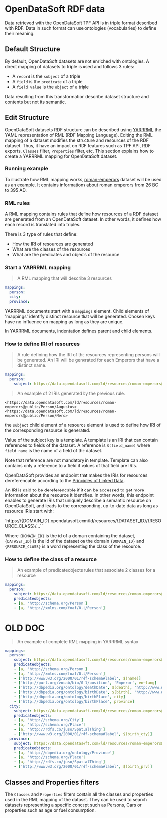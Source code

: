 # OpenDataSoft RDF data

Data retrieved with the OpenDataSoft TPF API is in triple format described with RDF.
Data in such format can use ontologies (vocabularies) to define their meaning.

## Default Structure

By default, OpenDataSoft datasets are not enriched with ontologies. A direct mapping
of datasets to triple is used and follows 3 rules:

* A `record` is the `subject` of a triple
* A `field` is the `predicate` of a triple
* A `field value` is the `object` of a triple

Data resulting from this transformation describe dataset structure and contents but not its semantic.

## Edit Structure

OpenDataSoft datasets RDF structure can be described using [YARRRML](http://rml.io/yarrrml/) the YAML representation of RML (RDF Mapping Language).
Editing the RML mapping of a dataset modifies the structure and resources of the RDF dataset. Thus, it have an impact on RDF features such as TPF API, RDF exports, `Classes` filter, `Properties` filter, etc.
This section explains how to create a YARRRML mapping for OpenDataSoft dataset.

### Running example

To illustrate how RML mapping works, [roman-emperors](https://data.opendatasoft.com/explore/dataset/roman-emperors%40public/table) dataset will be used as an example. It contains informations about roman emperors from 26 BC to 395 AD.

### RML rules

A RML mapping contains rules that define how resources of a RDF dataset are generated from an OpenDataSoft dataset.
In other words, it defines how each record is translated into triples.

There is 3 type of rules that define:
* How the IRI of resources are generated
* What are the classes of the resources
* What are the predicates and objects of the resource

### Start a YARRRML mapping

> A RML mapping that will describe 3 resources

```yaml
mappings:
  person:
  city:
  province:
```

YARRRML documents start with a `mappings` element.
Child elements of 'mappings' identify distinct resource that will be generated.
Chosen keys have no influence on mapping as long as they are unique.

<aside>
In YARRRML documents, indentation defines parent and child elements.
</aside>

### How to define IRI of resources

> A rule defining how the IRI of the resources representing persons will be generated. An IRI will be generated for each Emperors that have a distinct name.

```yaml
mappings:
  person:
    subject: https://data.opendatasoft.com/ld/resources/roman-emperors@public/Person/$(name)
```

> An example of 2 IRIs generated by the previous rule.

```ttl
<https://data.opendatasoft.com/ld/resources/roman-emperors@public/Person/Augustus>
<https://data.opendatasoft.com/ld/resources/roman-emperors@public/Person/Nero>
```

the `subject` child element of a resource element is used to define how
IRI of the corresponding resource is generated.

Value of the subject key is a template. A template is an IRI that can contain references to fields of the dataset.
A reference is `$(field_name)` where `field_name` is the name of a field of the dataset.

<aside>
Note that reference are not mandatory in template. Template can also contains only a reference to a field if values of that field are IRIs.
</aside>

OpenDataSoft provides an endpoint that makes the IRIs for resources dereferencable according to the [Principles of Linked Data](https://en.wikipedia.org/wiki/Linked_data).

An IRI is said to be dereferencable if it can be accessed to get more information about the resource it identifies. In other words, this endpoint enables to generate IRIs that uniquely describe a semantic resource on OpenDataSoft, and leads to the corresponding, up-to-date data as long as resource IRIs start with:

`https://{DOMAIN_ID}.opendatasoft.com/ld/resources/{DATASET_ID}/{RESOURCE_CLASS}/...``

Where `{DOMAIN_ID}` is the id of a domain containing the dataset, `{DATASET_ID}` is the id of the dataset on the domain `{DOMAIN_ID}` and `{RESOURCE_CLASS}` is a word representing the class of the resource.

### How to define the class of a resource

> An example of predicateobjects rules that associate 2 classes for a resource

```yaml
mappings:
  person:
    subject: https://data.opendatasoft.com/ld/resources/roman-emperors@public/Person/$(name)
    predicateobjects:
    - [a, 'http://schema.org/Person']
    - [a, 'http://xmlns.com/foaf/0.1/Person']
```

# OLD DOC





> An example of complete RML mapping in YARRRML syntax

```yaml
mappings:
  person:
    subject: https://data.opendatasoft.com/ld/resources/roman-emperors@public/Person/$(name)
    predicateobjects:
    - [a, 'http://schema.org/Person']
    - [a, 'http://xmlns.com/foaf/0.1/Person']
    - ['http://www.w3.org/2000/01/rdf-schema#label', $(name)]
    - ['http://purl.org/vocab/bio/0.1/position', 'Emperor', en~lang]
    - ['http://dbpedia.org/ontology/deathDate', $(death), 'http://www.w3.org/2001/XMLSchema#datetime']
    - ['http://dbpedia.org/ontology/birthDate', $(birth), 'http://www.w3.org/2001/XMLSchema#datetime']
    - ['http://dbpedia.org/ontology/birthPlace', city]
    - ['http://dbpedia.org/ontology/birthPlace', province]
  city:
    subject: https://data.opendatasoft.com/ld/resources/roman-emperors@public/City/$(birth_cty)
    predicateobjects:
    - [a, 'http://schema.org/City']
    - [a, 'http://schema.org/Place']
    - [a, 'http://rdfs.co/juso/SpatialThing']
    - ['http://www.w3.org/2000/01/rdf-schema#label', $(birth_cty)]
  province:
    subject: https://data.opendatasoft.com/ld/resources/roman-emperors@public/Province/$(birth_prv)
    predicateobjects:
    - [a, 'http://dbpedia.org/ontology/Province']
    - [a, 'http://schema.org/Place']
    - [a, 'http://rdfs.co/juso/SpatialThing']
    - ['http://www.w3.org/2000/01/rdf-schema#label', $(birth_prv)]
```

## Classes and Properties filters

The `Classes` and `Properties` filters contain all the classes and properties used in the RML mapping of the dataset.
They can be used to search datasets representing a specific concept such as Persons, Cars or properties such as age or fuel consumption.
